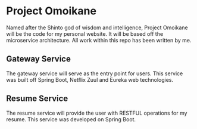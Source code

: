 # Project Omoikane
Named after the Shinto god of wisdom and intelligence, Project Omoikane will be the code for my personal website. It will be based off the microservice architecture. All work within this repo has been written by me. 

## Gateway Service
The gateway service will serve as the entry point for users. This service was built off Spring Boot, Netflix Zuul and Eureka web technologies.

## Resume Service
The resume service will provide the user with RESTFUL operations for my resume. This service was developed on Spring Boot. 
